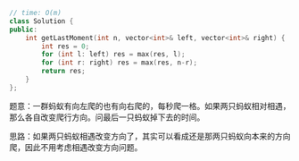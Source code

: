 ```CPP
// time: O(m)
class Solution {
public:
    int getLastMoment(int n, vector<int>& left, vector<int>& right) {
        int res = 0;
        for (int l: left) res = max(res, l);
        for (int r: right) res = max(res, n-r);
        return res;
    }
};
```

题意：一群蚂蚁有向左爬的也有向右爬的，每秒爬一格。如果两只蚂蚁相对相遇，那么各自改变爬行方向。问最后一只蚂蚁掉下去的时间。

思路：如果两只蚂蚁相遇改变方向了，其实可以看成还是那两只蚂蚁向本来的方向爬，因此不用考虑相遇改变方向问题。